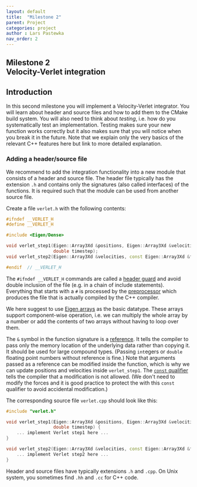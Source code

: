 ```yaml
---
layout: default
title:  "Milestone 2"
parent: Project
categories: project
author : Lars Pastewka
nav_order: 2
---
```


## Milestone 2 <br/> Velocity-Verlet integration

## Introduction

In this second milestone you will implement a Velocity-Verlet integrator. You will learn about header and source
files and how to add them to the CMake build system. You will also need to think about *testing*, i.e. how do
you systematically test an implementation. Testing makes sure your new function works correctly but it also makes
sure that you will notice when you break it in the future. Note that we explain only the very basics of the
relevant C++ features here but link to more detailed explanation.

### Adding a header/source file

We recommend to add the integration functionality into a new module that consists of a header and source file.
The header file typically has the extension `.h` and contains only the signatures (also called interfaces) of
the functions. It is required such that the module can be used from another source file.

Create a file `verlet.h` with the following contents:
```C++
#ifndef __VERLET_H
#define __VERLET_H

#include <Eigen/Dense>

void verlet_step1(Eigen::Array3Xd &positions, Eigen::Array3Xd &velocities, const Eigen::Array3Xd &forces,
                  double timestep);
void verlet_step2(Eigen::Array3Xd &velocities, const Eigen::Array3Xd &forces, double timestep);

#endif  // __VERLET_H
```
The `#ifndef __VERLET_H` commands are called a [header guard](https://en.wikipedia.org/wiki/Include_guard) and
avoid double inclusion of the file (e.g. in a chain of include statements). Everything that starts with a `#`
is processed by the [preprocessor](https://en.wikipedia.org/wiki/C_preprocessor) which produces the file that
is actually compiled by the C++ compiler.

We here suggest to use [Eigen arrays](https://eigen.tuxfamily.org/dox/group__TutorialArrayClass.html) as the basic
datatype. These arrays support component-wise operation, i.e. we can multiply the whole array by a number or add
the contents of two arrays without having to loop over them.

The `&` symbol in the function signature is a [reference](https://en.wikipedia.org/wiki/Reference_(C%2B%2B)). It tells the
compiler to pass only the memory location of the underlying data rather than copying it. It should be used for large
compound types. (Passing `int`egers or `double` floating point numbers without reference is fine.) Note that arguments
passed as a reference can be modified inside the function, which is why we can update positions and velocities inside
`verlet_step1`. The [`const` qualifier](https://en.cppreference.com/w/c/language/const) tells the compiler that a modification
is not allowed. (We don't need to modify the forces and it is good practice to protect the with this `const` qualifier
to avoid accidental modification.)

The corresponding source file `verlet.cpp` should look like this:
```C++
#include "verlet.h"

void verlet_step1(Eigen::Array3Xd &positions, Eigen::Array3Xd &velocities, const Eigen::Array3Xd &forces,
                  double timestep) {
    ... implement Verlet step1 here ...
}

void verlet_step2(Eigen::Array3Xd &velocities, const Eigen::Array3Xd &forces, double timestep) {
    ... implement Verlet step2 here ...
}
```
Header and source files have typically extensions `.h` and `.cpp`. On Unix system, you sometimes find `.hh` and `.cc`
for C++ code.


